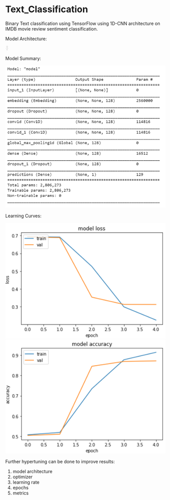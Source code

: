 # Text_Classification

Binary Text classification using TensorFlow using 1D-CNN architecture on IMDB movie review sentiment classification.

Model Architecture:

<img width= 10, src="https://github.com/Mansi130101/Text_Classification/blob/6731d09f65b069a0129f2eb98c8f8ab43c69c144/model%20architecture.png" alt="Model Architecture" />

Model Summary:

<img src="https://github.com/Mansi130101/Text_Classification/blob/e23c671c5bccddc63120224b726367bba50c55b4/model_summary.png" alt="Model Summary" />

Learning Curves:

<img src="https://github.com/Mansi130101/Text_Classification/blob/f22e5ed3925a98dad7cf83061c0a8535f9372c0f/Loss.png" alt="Loss" />

<img src="https://github.com/Mansi130101/Text_Classification/blob/f22e5ed3925a98dad7cf83061c0a8535f9372c0f/Accuracy.png" alt="Accuracy" />

Further hypertuning can be done to improve results:

1. model architecture
2. optimizer
3. learning rate
4. epochs
5. metrics
